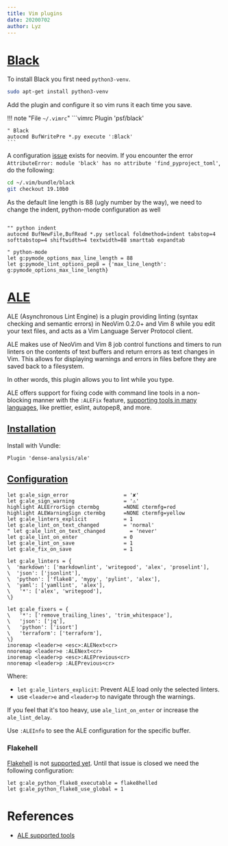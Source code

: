 ```yaml
---
title: Vim plugins
date: 20200702
author: Lyz
---
```


# [Black](https://black.readthedocs.io/en/stable/)

To install Black you first need `python3-venv`.

```bash
sudo apt-get install python3-venv
```

Add the plugin and configure it so vim runs it each time you save.

!!! note "File `~/.vimrc`"
    ```vimrc
    Plugin 'psf/black'

    " Black
    autocmd BufWritePre *.py execute ':Black'
    ```

A configuration [issue](https://github.com/psf/black/issues/1293) exists for neovim. If you
encounter the error `AttributeError: module 'black' has no attribute
'find_pyproject_toml'`, do the following:

```bash
cd ~/.vim/bundle/black
git checkout 19.10b0
```

As the default line length is 88 (ugly number by the way), we need to change the
indent, python-mode configuration as well

```vimrc

"" python indent
autocmd BufNewFile,BufRead *.py setlocal foldmethod=indent tabstop=4 softtabstop=4 shiftwidth=4 textwidth=88 smarttab expandtab

" python-mode
let g:pymode_options_max_line_length = 88
let g:pymode_lint_options_pep8 = {'max_line_length': g:pymode_options_max_line_length}
```

# [ALE](https://github.com/dense-analysis/ale)

ALE (Asynchronous Lint Engine) is a plugin providing linting (syntax checking
and semantic errors) in NeoVim 0.2.0+ and Vim 8 while you edit your text files,
and acts as a Vim Language Server Protocol client.

ALE makes use of NeoVim and Vim 8 job control functions and timers to run
linters on the contents of text buffers and return errors as text changes in
Vim. This allows for displaying warnings and errors in files before they are
saved back to a filesystem.

In other words, this plugin allows you to lint while you type.

ALE offers support for fixing code with command line tools in a non-blocking
manner with the `:ALEFix` feature, [supporting tools in many languages](https://github.com/dense-analysis/ale/blob/master/supported-tools.md), like
prettier, eslint, autopep8, and more.

## [Installation](https://github.com/dense-analysis/ale#installation)

Install with Vundle:

```vimrc
Plugin 'dense-analysis/ale'
```

## [Configuration](https://github.com/dense-analysis/ale/blob/master/doc/ale.txt)

```vim
let g:ale_sign_error                  = '✘'
let g:ale_sign_warning                = '⚠'
highlight ALEErrorSign ctermbg        =NONE ctermfg=red
highlight ALEWarningSign ctermbg      =NONE ctermfg=yellow
let g:ale_linters_explicit            = 1
let g:ale_lint_on_text_changed        = 'normal'
" let g:ale_lint_on_text_changed        = 'never'
let g:ale_lint_on_enter               = 0
let g:ale_lint_on_save                = 1
let g:ale_fix_on_save                 = 1

let g:ale_linters = {
\  'markdown': ['markdownlint', 'writegood', 'alex', 'proselint'],
\  'json': ['jsonlint'],
\  'python': ['flake8', 'mypy', 'pylint', 'alex'],
\  'yaml': ['yamllint', 'alex'],
\   '*': ['alex', 'writegood'],
\}

let g:ale_fixers = {
\   '*': ['remove_trailing_lines', 'trim_whitespace'],
\   'json': ['jq'],
\   'python': ['isort']
\   'terraform': ['terraform'],
\}
inoremap <leader>e <esc>:ALENext<cr>
nnoremap <leader>e :ALENext<cr>
inoremap <leader>p <esc>:ALEPrevious<cr>
nnoremap <leader>p :ALEPrevious<cr>
```

Where:

* `let g:ale_linters_explicit`: Prevent ALE load only the selected linters.
* use `<leader>e` and `<leader>p` to navigate through the warnings.

If you feel that it's too heavy, use `ale_lint_on_enter` or increase the
`ale_lint_delay`.

Use `:ALEInfo` to see the ALE configuration for the specific buffer.

### Flakehell

[Flakehell](flakehell.md) is not [supported
yet](https://github.com/dense-analysis/ale/issues/3295). Until that issue is
closed we need the following configuration:

```
let g:ale_python_flake8_executable = flake8helled
let g:ale_python_flake8_use_global = 1
```


# References

* [ALE supported tools](https://github.com/dense-analysis/ale/blob/master/supported-tools.md)
